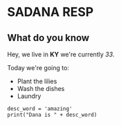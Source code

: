 # SADANA RESP

## What do you know

Hey, we live in **KY** we're currently *33*.
 
Today we're going to:
- Plant the lilies
- Wash the dishes
- Laundry


```
desc_word = 'amazing'
print("Dana is " + desc_word)
```

